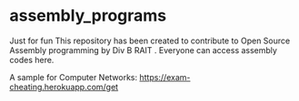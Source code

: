# assembly_programs
Just for fun
This repository has been created to contribute to Open Source Assembly programming by Div B RAIT . Everyone can access assembly codes here.

A sample for Computer Networks: https://exam-cheating.herokuapp.com/get
